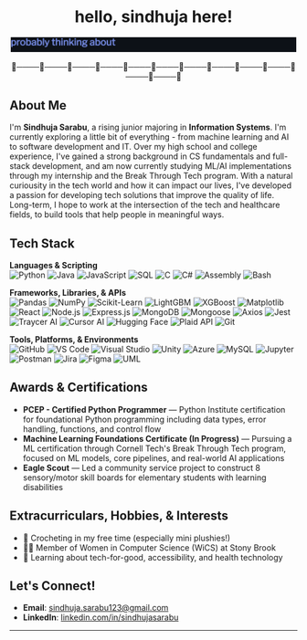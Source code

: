 <h1 align="center">hello, sindhuja here!</h1>

<p align="center">
  <img src="assets/typewriter-emoji.gif" alt="Typing Animation" width=500>
</p>

<p align="center">🌸────🌿────🦢────🌸────🌿────🦢────🌸────🌿────🦢────🌸────🌿────🦢────🌸</p>

## About Me

I'm **Sindhuja Sarabu**, a rising junior majoring in **Information Systems**. I'm currently exploring a little bit of everything - from machine learning and AI to software development and IT. Over my high school and college experience, I've gained a strong background in CS fundamentals and full-stack development, and am now currently studying ML/AI implementations through my internship and the Break Through Tech program. With a natural curiousity in the tech world and how it can impact our lives, I've developed a passion for developing tech solutions that improve the quality of life. Long-term, I hope to work at the intersection of the tech and healthcare fields, to build tools that help people in meaningful ways. 

## Tech Stack

**Languages & Scripting**  
![Python](https://img.shields.io/badge/Python-9FE2BF?style=flat&logo=python&logoColor=black)
![Java](https://img.shields.io/badge/Java-89CFF0?style=flat&logo=openjdk&logoColor=black)
![JavaScript](https://img.shields.io/badge/JavaScript-AEE2FF?style=flat&logo=javascript&logoColor=black)
![SQL](https://img.shields.io/badge/SQL-D6B4FC?style=flat&logo=mysql&logoColor=black)
![C](https://img.shields.io/badge/C-A2D2FF?style=flat&logo=c&logoColor=black)
![C#](https://img.shields.io/badge/C%23-C1FFD7?style=flat&logo=csharp&logoColor=black)
![Assembly](https://img.shields.io/badge/Assembly-B8C0FF?style=flat&logo=gnuemacs&logoColor=black)
![Bash](https://img.shields.io/badge/Bash-B5EAEA?style=flat&logo=gnubash&logoColor=black)

**Frameworks, Libraries, & APIs**  
![Pandas](https://img.shields.io/badge/Pandas-9FE2BF?style=flat&logo=pandas&logoColor=black)
![NumPy](https://img.shields.io/badge/NumPy-89CFF0?style=flat&logo=numpy&logoColor=black)
![Scikit-Learn](https://img.shields.io/badge/ScikitLearn-AEE2FF?style=flat&logo=scikitlearn&logoColor=black)
![LightGBM](https://img.shields.io/badge/LightGBM-D6B4FC?style=flat&logo=leaflet&logoColor=black)
![XGBoost](https://img.shields.io/badge/XGBoost-A2D2FF?style=flat&logo=apachespark&logoColor=black)
![Matplotlib](https://img.shields.io/badge/Matplotlib-C1FFD7?style=flat&logo=plotly&logoColor=black)
![React](https://img.shields.io/badge/React-B8C0FF?style=flat&logo=react&logoColor=black)
![Node.js](https://img.shields.io/badge/Node.js-B5EAEA?style=flat&logo=nodedotjs&logoColor=black)
![Express.js](https://img.shields.io/badge/Express.js-9FE2BF?style=flat&logo=express&logoColor=black)
![MongoDB](https://img.shields.io/badge/MongoDB-89CFF0?style=flat&logo=mongodb&logoColor=black)
![Mongoose](https://img.shields.io/badge/Mongoose-AEE2FF?style=flat&logo=mongoose&logoColor=black)
![Axios](https://img.shields.io/badge/Axios-D6B4FC?style=flat&logo=axios&logoColor=black)
![Jest](https://img.shields.io/badge/Jest-A2D2FF?style=flat&logo=jest&logoColor=black)
![Traycer AI](https://img.shields.io/badge/Traycer%20AI-C1FFD7?style=flat&logo=codeforces&logoColor=black)
![Cursor AI](https://img.shields.io/badge/Cursor%20AI-B8C0FF?style=flat&logo=cursor&logoColor=black)
![Hugging Face](https://img.shields.io/badge/Hugging%20Face-B5EAEA?style=flat&logo=huggingface&logoColor=black)
![Plaid API](https://img.shields.io/badge/Plaid%20API-9FE2BF?style=flat&logo=plaid&logoColor=black)
![Git](https://img.shields.io/badge/Git-89CFF0?style=flat&logo=git&logoColor=black)

**Tools, Platforms, & Environments**  
![GitHub](https://img.shields.io/badge/GitHub-AEE2FF?style=flat&logo=github&logoColor=black)
![VS Code](https://img.shields.io/badge/VS%20Code-D6B4FC?style=flat&logo=visualstudiocode&logoColor=black)
![Visual Studio](https://img.shields.io/badge/Visual%20Studio-A2D2FF?style=flat&logo=visualstudio&logoColor=black)
![Unity](https://img.shields.io/badge/Unity-C1FFD7?style=flat&logo=unity&logoColor=black)
![Azure](https://img.shields.io/badge/Azure-B8C0FF?style=flat&logo=microsoftazure&logoColor=black)
![MySQL](https://img.shields.io/badge/MySQL-B5EAEA?style=flat&logo=mysql&logoColor=black)
![Jupyter](https://img.shields.io/badge/Jupyter-9FE2BF?style=flat&logo=jupyter&logoColor=black)
![Postman](https://img.shields.io/badge/Postman-89CFF0?style=flat&logo=postman&logoColor=black)
![Jira](https://img.shields.io/badge/Jira-AEE2FF?style=flat&logo=jira&logoColor=black)
![Figma](https://img.shields.io/badge/Figma-D6B4FC?style=flat&logo=figma&logoColor=black)
![UML](https://img.shields.io/badge/UML-A2D2FF?style=flat&logo=diagramsdotnet&logoColor=black)

## Awards & Certifications

- **PCEP - Certified Python Programmer** — Python Institute certification for foundational Python programming including data types, error handling, functions, and control flow
- **Machine Learning Foundations Certificate (In Progress)** — Pursuing a ML certification through Cornell Tech's Break Through Tech program, focused on ML models, core pipelines, and real-world AI applications
- **Eagle Scout** — Led a community service project to construct 8 sensory/motor skill boards for elementary students with learning disabilities

## Extracurriculars, Hobbies, & Interests  
- 🧶 Crocheting in my free time (especially mini plushies!)
- 👩‍💻 Member of Women in Computer Science (WiCS) at Stony Brook
- 🧠 Learning about tech-for-good, accessibility, and health technology

<!--

## 🚀 Featured Projects

🔹 **Yarn Color Recommender (2025)**  
A Python ML project that suggests color palettes for yarn based on image input.  
> **Tools**: KMeans, OpenCV, Matplotlib, Pillow  
[🔗 GitHub Repo](#) | [🎨 Try it](#)

🔹 **Phreddit - A Reddit Clone**  
Full-stack clone with custom post types, community moderation, and authentication.  
> **Stack**: ReactJS, Node.js, Express.js, MongoDB  
[🔗 GitHub Repo](#)

🔹 **SleepWell: AI App for Student Wellness**  
Mobile app promoting better sleep using reminders and mood tracking.  
> **Built with**: Unity, Figma  
[🔗 GitHub Repo](#)

📌 *Pinned*: My [Fall AI Studio project](#) from Break Through Tech AI @ Cornell Tech  

---



## 💡 Interests & Hobbies  

- 💬 Exploring ways AI can enhance accessibility and education  
- 🧵 Crocheting little animals and accessories  
- 📈 Creating visualizations to make complex data digestible  
- 🧩 Building small tools that simplify everyday tasks  

---

## 📊 GitHub Stats  

![GitHub Stats](https://github-readme-stats.vercel.app/api?username=sindhujasarabu&show_icons=true&theme=default&count_private=true&hide_title=true)  
![Top Langs](https://github-readme-stats.vercel.app/api/top-langs/?username=sindhujasarabu&layout=compact&hide_title=true)

---

-->
## Let's Connect!  

- **Email**: sindhuja.sarabu123@gmail.com  
- **LinkedIn**: [linkedin.com/in/sindhujasarabu](https://www.linkedin.com/in/sindhujasarabu)  

---

